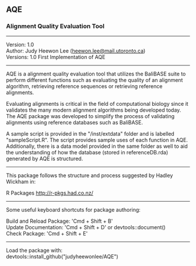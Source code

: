 ## AQE

###  Alignment Quality Evaluation Tool

-----------------------------------------------

Version: 1.0  
Author: Judy Heewon Lee (heewon.lee@mail.utoronto.ca)  
Versions: 1.0 First Implementation of AQE  

-----------------------------------------------

AQE is a alignment quality evaluation tool that utilizes the BaliBASE suite 
to perform different functions such as evaluating the quality of an alignment 
algorithm, retrieving reference sequences or retrieving reference alignments.

Evaluating alignments is critical in the field of computational biology 
since it validates the many modern alignment algorithms being developed today.
The AQE package was developed to simplify the process of validating alignments 
using reference databases such as BaliBASE. 

A sample script is provided in the "/inst/extdata" folder and is labelled 
"sampleScript.R". The script provides sample uses of each function in AQE.
Additionally, there is a data model provided in the same folder as well to
aid the understanding of how the database (stored in referenceDB.rda)
generated by AQE is structured.

----------------------------------------------
This package follows the structure and process 
suggested by Hadley Wickham in:


  R Packages
  http://r-pkgs.had.co.nz/

-----------------------------------------------
Some useful keyboard shortcuts for package authoring:

Build and Reload Package:  'Cmd + Shift + B'  
Update Documentation:      'Cmd + Shift + D' or devtools::document()  
Check Package:             'Cmd + Shift + E'  

-----------------------------------------------

Load the package with:  
   devtools::install_github("judyheewonlee/AQE")


